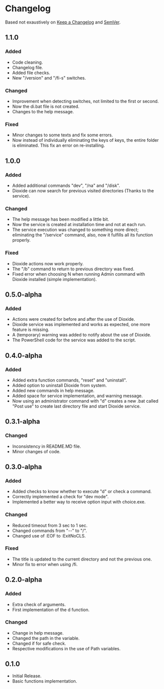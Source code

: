 # Changelog

Based not exaustively on [Keep a Changelog][KaC-link] and [SemVer][Smv-link].

## 1.1.0

### Added

- Code cleaning.
- Changelog file.
- Added file checks.
- New "/version"  and "/fi-s"  switches.

### Changed

- Improvement when detecting switches, not limited to the first or second.
- Now the di.bat file is not created.
- Changes to the help message.

### Fixed

- Minor changes to some texts and fix some errors.
- Now instead of individually eliminating the keys of keys, the entire folder is eliminated. This fix an error on re-installing.

## 1.0.0

### Added

- Added additional commands "dev", "/na" and "/disk".
- Dioxide can now search for previous visited directories (Thanks to the service).

### Changed

- The help message has been modified a little bit.
- Now the service is created at installation time and not at each run.
- The service execution was changed to something more direct; eliminating the "/service" command, also, now it fulfills all its function properly.

### Fixed

- Dioxide actions now work properly.
- The "/b" command to return to previous directory was fixed.
- Fixed error when choosing N when running Admin command with Dioxide installed (simple implementation).

## 0.5.0-alpha

### Added

- Actions were created for before and after the use of Dioxide.
- Dioxide service was implemented and works as expected, one more feature is missing.
- A (temporary) warning was added to notify about the use of Dioxide.
- The PowerShell code for the service was added to the script.

## 0.4.0-alpha

### Added

- Added extra function commands, "reset" and "uninstall".
- Added option to uninstall Dioxide from system.
- Added new commands in help message.
- Added space for service implementation, and warning message.
- Now using an administrator command with "d" creates a new .bat called "Post use" to create last directory file and start Dioxide service.

## 0.3.1-alpha

### Changed

- Inconsistency in README.MD file.
- Minor changes of code.

## 0.3.0-alpha

### Added

- Added checks to know whether to execute "d" or check a command.
- Correctly implemented a check for "dev mode".
- Implemented a better way to receive option input with choice.exe.

### Changed

- Reduced timeout from 3 sec to 1 sec.
- Changed commands from "--" to "/".
- Changed use of :EOF to :ExitNoCLS.

### Fixed

- The title is updated to the current directory and not the previous one.
- Minor fix to error when using /fi.

## 0.2.0-alpha

### Added

- Extra check of arguments.
- First implementation of the d function.

### Changed

- Change in help message.
- Changed the path in the variable.
- Changed if for safe check.
- Respective modifications in the use of Path variables.

## 0.1.0

- Initial Release.
- Basic functions implementation.

[KaC-link]: https://keepachangelog.com/
[Smv-link]: https://semver.org/
